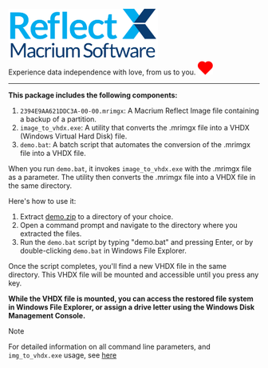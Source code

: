 <img src="../assets/ReflectX.png" width="300"> <br>Experience data independence with love, from us to you. <img src="../assets/Love_Heart_symbol.svg" width="30">

***
**This package includes the following components:**

1. `2394E9AA621DDC3A-00-00.mrimgx`: A Macrium Reflect Image file 
    containing a backup of a partition.
2. `image_to_vhdx.exe`: A utility that converts the .mrimgx file into a VHDX 
    (Windows Virtual Hard Disk) file.
3. `demo.bat`: A batch script that automates the conversion of the .mrimgx file 
    into a VHDX file.

When you run `demo.bat`, it invokes `image_to_vhdx.exe` with the .mrimgx file 
as a parameter. The utility then converts the .mrimgx file into a VHDX file 
in the same directory.

Here's how to use it:

1. Extract [demo.zip](demo.zip) to a directory of your choice.
2. Open a command prompt and navigate to the directory where you extracted 
   the files.
3. Run the `demo.bat` script by typing "demo.bat" and pressing Enter, or by 
   double-clicking `demo.bat` in Windows File Explorer.

Once the script completes, you'll find a new VHDX file in the same directory. 
This VHDX file will be mounted and accessible until you press any key. 

**While the VHDX file is mounted, you can access the restored file system in Windows File Explorer, 
or assign a drive letter using the Windows Disk Management Console.**

> [!NOTE]
> For detailed information on all command line parameters, and  `img_to_vhdx.exe` usage, see [here](../src/IMG_TO_VHDX.md)
